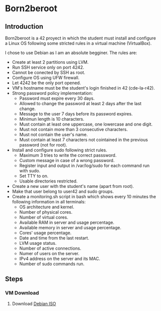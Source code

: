 # Born2beroot

## Introduction

Born2beroot is a 42 proyect in which the student must install and configure a Linux OS following some stricted rules in a virtual machine (VirtualBox).

I chose to use Debian as I am an absolute begginer. The rules are:

- Create at least 2 partitions using LVM.
- Run SSH service only on port 4242.
- Cannot be conected by SSH as root.
- Configure OS using UFW firewall.
- Let 4242 be the only port opened.
- VM's hostname must be the student's login finished in 42 (cde-la-r42).
- Strong password policy implementation:
	- Password must expire every 30 days.
	- Allowed to change the password at least 2 days after the last change.
	- Message to the user 7 days before its password expires.
	- Minimun length is 10 characters.
	- Must contain at least one uppercase, one lowercase and one digit.
	- Must not contain more than 3 consecutive characters.
	- Must not contain the user's name.
	- Must contain at least 7 characters not cointained in the previous password (not for root).
- Install and configure sudo following strict rules.
	- Maximum 3 tries to write the correct passsword.
	- Custom message in case of a wrong password.
	- Register input and output in /var/log/sudo for each command run with sudo.
	- Set TTY to on.
	- Usable directories restricted.
- Create a new user with the student's name (apart from root).
- Make that user belong to user42 and sudo groups.
- Create a monitoring.sh script in bash which shows every 10 minutes the following information in all terminals:
	- OS architecture and kernel.
	- Number of physical cores.
	- Number of virtual cores.
	- Available RAM in server and usage percentage.
	- Available memory in server and usage percentage.
	- Cores' usage percentage.
	- Date and time from the last restart.
	- LVM usage status.
	- Number of active connections.
	- Numer of users on the server.
	- IPv4 address on the server and its MAC.
	- Number of sudo commands run.

## Steps

### VM Download

1. Download [Debian ISO]() 





